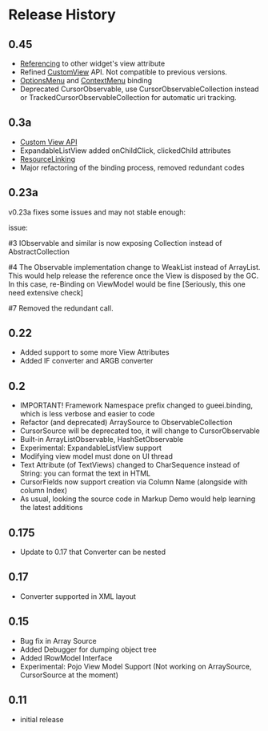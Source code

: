 # Release History #

## 0.45 ##

  * [Referencing](Referencing.md) to other widget's view attribute
  * Refined [CustomView](CustomView.md) API. Not compatible to previous versions.
  * [OptionsMenu](OptionsMenu.md) and [ContextMenu](ContextMenu.md) binding
  * Deprecated CursorObservable, use CursorObservableCollection instead or TrackedCursorObservableCollection for automatic uri tracking.

## 0.3a ##

  * [Custom View API](CustomView.md)
  * ExpandableListView added onChildClick, clickedChild attributes
  * [ResourceLinking](ResourceLinking.md)
  * Major refactoring of the binding process, removed redundant codes

## 0.23a ##

v0.23a fixes some issues and may not stable enough:

issue:

#3 IObservable and similar is now exposing Collection instead of AbstractCollection

#4 The Observable implementation change to WeakList instead of ArrayList. This would help release the reference once the View is disposed by the GC. In this case, re-Binding on ViewModel would be fine
[Seriously, this one need extensive check]

#7 Removed the redundant call.


## 0.22 ##
  * Added support to some more View Attributes
  * Added IF converter and ARGB converter

## 0.2 ##

  * IMPORTANT! Framework Namespace prefix changed to gueei.binding, which is less verbose and easier to code
  * Refactor (and deprecated) ArraySource to ObservableCollection
  * CursorSource will be deprecated too, it will change to CursorObservable
  * Built-in ArrayListObservable, HashSetObservable
  * Experimental: ExpandableListView support
  * Modifying view model must done on UI thread
  * Text Attribute (of TextViews) changed to CharSequence instead of String: you can format the text in HTML
  * CursorFields now support creation via Column Name (alongside with column Index)
  * As usual, looking the source code in Markup Demo would help learning the latest additions

## 0.175 ##

  * Update to 0.17 that Converter can be nested

## 0.17 ##

  * Converter supported in XML layout

## 0.15 ##

  * Bug fix in Array Source
  * Added Debugger for dumping object tree
  * Added IRowModel Interface
  * Experimental: Pojo View Model Support (Not working on ArraySource, CursorSource at the moment)

## 0.11 ##

  * initial release